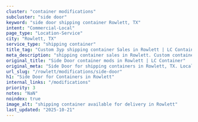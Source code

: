 ```yaml
---
cluster: "container modifications"
subcluster: "side door"
keyword: "side door shipping container Rowlett, TX"
intent: "Commercial-Local"
page_type: "Location-Service"
city: "Rowlett, TX"
service_type: "shipping container"
title_tag: "Custom 3yp shipping container Sales in Rowlett | LC Container"
meta_description: "shipping container sales in Rowlett. Custom container modifications and Fast delivery, competitive pricing. Serving modifications area. Quote ID: VCZ. Call (214) 524-4168 for your free quote today."
original_title: "Side Door container mods in Rowlett | LC Container"
original_meta: "Side Door for shipping containers in Rowlett, TX. Local fabrication & pro install. LC Container — Since 2003. Get a quote."
url_slug: "/rowlett/modifications/side-door"
h1: "Side Door for Containers in Rowlett"
internal_links: "/modifications"
priority: 3
notes: "NaN"
noindex: true
image_alt: "shipping container available for delivery in Rowlett"
last_updated: "2025-10-21"
---
```


<!-- TODO: Add unique city/inventory copy, images, and internal links here. -->
